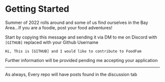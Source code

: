 # Getting Started
Summer of 2022 rolls around and some of us find ourselves in the Bay Area...If you are a foodie, post your food adventures!

Start by copying this message and sending it via DM to me on Discord with `[GITHUB]` replaced with your Github Username
```
Hi, This is [GITHUB] and I would like to contribute to FoodFam
```

Further information will be provided pending me accepting your application


---
As always, Every repo will have posts found in the discussion tab
